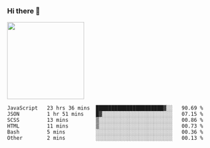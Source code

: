 ### Hi there 👋

<!--
**hwolf0610/hwolf0610** is a ✨ _special_ ✨ repository because its `README.md` (this file) appears on your GitHub profile.

Here are some ideas to get you started:

- 🔭 I’m currently working on ...
- 🌱 I’m currently learning ...
- 👯 I’m looking to collaborate on ...
- 🤔 I’m looking for help with ...
- 💬 Ask me about ...
- 📫 How to reach me: ...
- 😄 Pronouns: ...
- ⚡ Fun fact: ...
-->

<img height="180em" src="https://github-readme-stats.vercel.app/api?username=hwolf0610&show_icons=true&hide_border=true&&count_private=true&include_all_commits=true" />


<!--START_SECTION:waka-->

```text
JavaScript   23 hrs 36 mins  ██████████████████████▓░░   90.69 %
JSON         1 hr 51 mins    █▓░░░░░░░░░░░░░░░░░░░░░░░   07.15 %
SCSS         13 mins         ▒░░░░░░░░░░░░░░░░░░░░░░░░   00.86 %
HTML         11 mins         ▒░░░░░░░░░░░░░░░░░░░░░░░░   00.73 %
Bash         5 mins          ░░░░░░░░░░░░░░░░░░░░░░░░░   00.36 %
Other        2 mins          ░░░░░░░░░░░░░░░░░░░░░░░░░   00.13 %
```

<!--END_SECTION:waka-->
